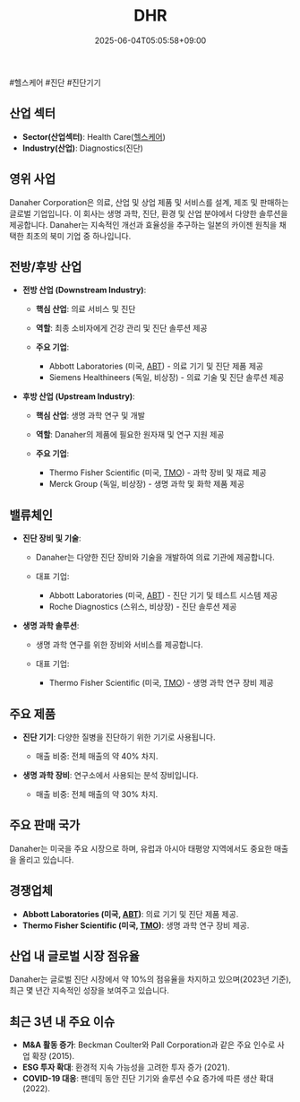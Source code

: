 ﻿---
title: "DHR"
date: 2025-06-04T05:05:58+09:00
lastmod: 2025-06-04T05:05:58+09:00
type: docs
sidebar:
  open: true
weight: 277
---
<div style="display:none">
  <meta property="article:published_time" content="2025-06-03T20:05:58Z" />
  <meta property="article:modified_time" content="2025-06-03T20:05:58Z" />
</div>
#헬스케어 #진단 #진단기기 

## 산업 섹터

- **Sector(산업섹터)**: Health Care([헬스케어](/industry-study/2산업헬스케어/))
- **Industry(산업)**: Diagnostics(진단)

## 영위 사업

Danaher Corporation은 의료, 산업 및 상업 제품 및 서비스를 설계, 제조 및 판매하는 글로벌 기업입니다. 이 회사는 생명 과학, 진단, 환경 및 산업 분야에서 다양한 솔루션을 제공합니다. Danaher는 지속적인 개선과 효율성을 추구하는 일본의 카이젠 원칙을 채택한 최초의 북미 기업 중 하나입니다.

## 전방/후방 산업

- **전방 산업 (Downstream Industry)**:
    
    - **핵심 산업**: 의료 서비스 및 진단
    - **역할**: 최종 소비자에게 건강 관리 및 진단 솔루션 제공
    - **주요 기업**:
        
        - Abbott Laboratories (미국, [ABT](/company-analysis/abt/)) - 의료 기기 및 진단 제품 제공
        - Siemens Healthineers (독일, 비상장) - 의료 기술 및 진단 솔루션 제공

- **후방 산업 (Upstream Industry)**:
    
    - **핵심 산업**: 생명 과학 연구 및 개발
    - **역할**: Danaher의 제품에 필요한 원자재 및 연구 지원 제공
    - **주요 기업**:
        
        - Thermo Fisher Scientific (미국, [TMO](/company-analysis/tmo/)) - 과학 장비 및 재료 제공
        - Merck Group (독일, 비상장) - 생명 과학 및 화학 제품 제공

## 밸류체인

- **진단 장비 및 기술**:
    
    - Danaher는 다양한 진단 장비와 기술을 개발하여 의료 기관에 제공합니다.
    - 대표 기업:
        
        - Abbott Laboratories (미국, [ABT](/company-analysis/abt/)) - 진단 기기 및 테스트 시스템 제공
        - Roche Diagnostics (스위스, 비상장) - 진단 솔루션 제공

- **생명 과학 솔루션**:
    
    - 생명 과학 연구를 위한 장비와 서비스를 제공합니다.
    - 대표 기업:
        
        - Thermo Fisher Scientific (미국, [TMO](/company-analysis/tmo/)) - 생명 과학 연구 장비 제공

## 주요 제품

- **진단 기기**: 다양한 질병을 진단하기 위한 기기로 사용됩니다.
    
    - 매출 비중: 전체 매출의 약 40% 차지.
    
- **생명 과학 장비**: 연구소에서 사용되는 분석 장비입니다.
    
    - 매출 비중: 전체 매출의 약 30% 차지.

## 주요 판매 국가

Danaher는 미국을 주요 시장으로 하며, 유럽과 아시아 태평양 지역에서도 중요한 매출을 올리고 있습니다.

## 경쟁업체

- **Abbott Laboratories (미국, [ABT](/company-analysis/abt/))**: 의료 기기 및 진단 제품 제공.
- **Thermo Fisher Scientific (미국, [TMO](/company-analysis/tmo/))**: 생명 과학 연구 장비 제공.

## 산업 내 글로벌 시장 점유율

Danaher는 글로벌 진단 시장에서 약 10%의 점유율을 차지하고 있으며(2023년 기준), 최근 몇 년간 지속적인 성장을 보여주고 있습니다.

## 최근 3년 내 주요 이슈

- **M&A 활동 증가**: Beckman Coulter와 Pall Corporation과 같은 주요 인수로 사업 확장 (2015).
- **ESG 투자 확대**: 환경적 지속 가능성을 고려한 투자 증가 (2021).
- **COVID-19 대응**: 팬데믹 동안 진단 기기와 솔루션 수요 증가에 따른 생산 확대 (2022).
